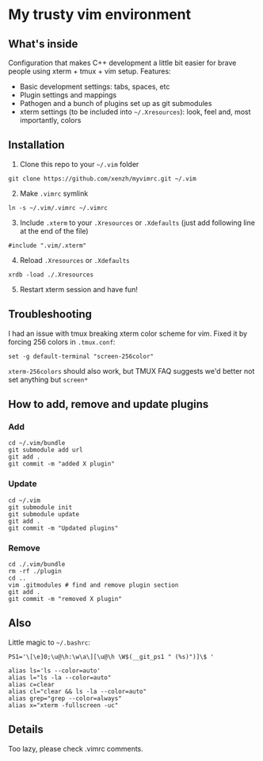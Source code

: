 # My trusty vim environment
## What's inside
Configuration that makes C++ development a little bit easier for brave people using xterm + tmux + vim setup.
Features:
* Basic development settings: tabs, spaces, etc
* Plugin settings and mappings
* Pathogen and a bunch of plugins set up as git submodules
* xterm settings (to be included into `~/.Xresources`): look, feel and, most importantly, colors

## Installation
1. Clone this repo to your `~/.vim` folder
```
git clone https://github.com/xenzh/myvimrc.git ~/.vim
```
2. Make `.vimrc` symlink
```
ln -s ~/.vim/.vimrc ~/.vimrc
```
3. Include `.xterm` to your `.Xresources` or `.Xdefaults` (just add following line at the end of the file)
```
#include ".vim/.xterm"
```
4. Reload `.Xresources` or `.Xdefaults`
```
xrdb -load ./.Xresources
```
5. Restart xterm session and have fun!

## Troubleshooting
I had an issue with tmux breaking xterm color scheme for vim.
Fixed it by forcing 256 colors in `.tmux.conf`:
```
set -g default-terminal "screen-256color"
```
`xterm-256colors` should also work, but TMUX FAQ suggests we'd better not set anything but `screen*`

## How to add, remove and update plugins

### Add
```
cd ~/.vim/bundle
git submodule add url
git add .
git commit -m "added X plugin"
```

### Update
```
cd ~/.vim
git submodule init
git submodule update
git add .
git commit -m "Updated plugins"
```

### Remove
```
cd ./.vim/bundle
rm -rf ./plugin
cd ..
vim .gitmodules # find and remove plugin section
git add .
git commit -m "removed X plugin"
```

## Also
Little magic to `~/.bashrc`:
```
PS1='\[\e]0;\u@\h:\w\a\][\u@\h \W$(__git_ps1 " (%s)")]\$ '

alias ls='ls --color=auto'
alias l="ls -la --color=auto"
alias c=clear
alias cl="clear && ls -la --color=auto"
alias grep="grep --color=always"
alias x="xterm -fullscreen -uc"
```

## Details
Too lazy, please check .vimrc comments.
